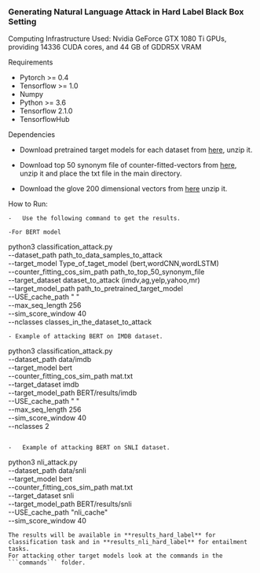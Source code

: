 ### Generating Natural Language Attack in Hard Label Black Box Setting

Computing Infrastructure Used: Nvidia GeForce GTX 1080 Ti GPUs, providing 14336 CUDA cores, and 44 GB of GDDR5X VRAM


Requirements
-  Pytorch >= 0.4
-  Tensorflow >= 1.0
-  Numpy
-  Python >= 3.6
- Tensorflow 2.1.0
- TensorflowHub

Dependencies

- Download pretrained target models for each dataset from [here](https://drive.google.com/file/d/1UChkyjrSJAVBpb3DcPwDhZUE4FuL0J25/view?usp=sharing), unzip it.

- Download top 50 synonym file of counter-fitted-vectors from [here](https://drive.google.com/file/d/1AIz8Imvv8OmHxVwY5kx10iwKAUzD6ODx/view), unzip it and place the txt file in the main directory.

- Download the glove 200 dimensional vectors from [here](https://nlp.stanford.edu/projects/glove/) unzip it.
 
How to Run:
```
-   Use the following command to get the results. 

-For BERT model

```
python3 classification_attack.py \
        --dataset_path path_to_data_samples_to_attack  \
        --target_model Type_of_taget_model (bert,wordCNN,wordLSTM) \
        --counter_fitting_cos_sim_path path_to_top_50_synonym_file \
        --target_dataset dataset_to_attack (imdv,ag,yelp,yahoo,mr) \
        --target_model_path path_to_pretrained_target_model \
        --USE_cache_path " " \
        --max_seq_length 256 \
        --sim_score_window 40 \
        --nclasses classes_in_the_dataset_to_attack
```
- Example of attacking BERT on IMDB dataset.

```
python3 classification_attack.py \
        --dataset_path data/imdb  \
        --target_model bert \
        --counter_fitting_cos_sim_path mat.txt \
        --target_dataset imdb \
        --target_model_path BERT/results/imdb \
        --USE_cache_path " " \
        --max_seq_length 256 \
        --sim_score_window 40 \
        --nclasses 2
```

-   Example of attacking BERT on SNLI dataset. 

```
python3 nli_attack.py \
        --dataset_path data/snli  \
        --target_model bert \
        --counter_fitting_cos_sim_path mat.txt \
        --target_dataset snli \
        --target_model_path BERT/results/snli \
        --USE_cache_path "nli_cache" \
        --sim_score_window 40
```
The results will be available in **results_hard_label** for classification task and in **results_nli_hard_label** for entailment tasks.
For attacking other target models look at the commands in the ```commands``` folder.
